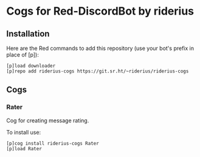 # Cogs for Red-DiscordBot by riderius
## Installation

Here are the Red commands to add this repository (use your bot's prefix in place of [p]):
```
[p]load downloader
[p]repo add riderius-cogs https://git.sr.ht/~riderius/riderius-cogs
```

## Cogs
### Rater
Cog for creating message rating.

To install use:
```
[p]cog install riderius-cogs Rater
[p]load Rater
```
